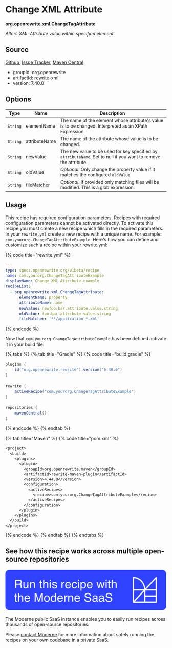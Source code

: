 # Change XML Attribute

**org.openrewrite.xml.ChangeTagAttribute**

_Alters XML Attribute value within specified element._

## Source

[Github](https://github.com/openrewrite/rewrite/blob/main/rewrite-xml/src/main/java/org/openrewrite/xml/ChangeTagAttribute.java), [Issue Tracker](https://github.com/openrewrite/rewrite/issues), [Maven Central](https://central.sonatype.com/artifact/org.openrewrite/rewrite-xml/7.40.0/jar)

* groupId: org.openrewrite
* artifactId: rewrite-xml
* version: 7.40.0

## Options

| Type | Name | Description |
| -- | -- | -- |
| `String` | elementName | The name of the element whose attribute's value is to be changed. Interpreted as an XPath Expression. |
| `String` | attributeName | The name of the attribute whose value is to be changed. |
| `String` | newValue | The new value to be used for key specified by `attributeName`, Set to null if you want to remove the attribute. |
| `String` | oldValue | *Optional*. Only change the property value if it matches the configured `oldValue`. |
| `String` | fileMatcher | *Optional*. If provided only matching files will be modified. This is a glob expression. |


## Usage

This recipe has required configuration parameters. Recipes with required configuration parameters cannot be activated directly. To activate this recipe you must create a new recipe which fills in the required parameters. In your `rewrite.yml` create a new recipe with a unique name. For example: `com.yourorg.ChangeTagAttributeExample`.
Here's how you can define and customize such a recipe within your rewrite.yml:

{% code title="rewrite.yml" %}
```yaml
---
type: specs.openrewrite.org/v1beta/recipe
name: com.yourorg.ChangeTagAttributeExample
displayName: Change XML Attribute example
recipeList:
  - org.openrewrite.xml.ChangeTagAttribute:
      elementName: property
      attributeName: name
      newValue: newfoo.bar.attribute.value.string
      oldValue: foo.bar.attribute.value.string
      fileMatcher: '**/application-*.xml'
```
{% endcode %}


Now that `com.yourorg.ChangeTagAttributeExample` has been defined activate it in your build file:

{% tabs %}
{% tab title="Gradle" %}
{% code title="build.gradle" %}
```groovy
plugins {
    id("org.openrewrite.rewrite") version("5.40.0")
}

rewrite {
    activeRecipe("com.yourorg.ChangeTagAttributeExample")
}

repositories {
    mavenCentral()
}

```
{% endcode %}
{% endtab %}

{% tab title="Maven" %}
{% code title="pom.xml" %}
```markup
<project>
  <build>
    <plugins>
      <plugin>
        <groupId>org.openrewrite.maven</groupId>
        <artifactId>rewrite-maven-plugin</artifactId>
        <version>4.44.0</version>
        <configuration>
          <activeRecipes>
            <recipe>com.yourorg.ChangeTagAttributeExample</recipe>
          </activeRecipes>
        </configuration>
      </plugin>
    </plugins>
  </build>
</project>
```
{% endcode %}
{% endtab %}
{% endtabs %}


## See how this recipe works across multiple open-source repositories

[![Moderne Link Image](/.gitbook/assets/ModerneRecipeButton.png)](https://public.moderne.io/recipes/org.openrewrite.xml.ChangeTagAttribute)

The Moderne public SaaS instance enables you to easily run recipes across thousands of open-source repositories.

Please [contact Moderne](https://moderne.io/product) for more information about safely running the recipes on your own codebase in a private SaaS.
